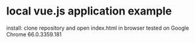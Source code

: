 # local vue.js application example
install:
clone repository and open index.html in browser
tested on Google Chrome 66.0.3359.181